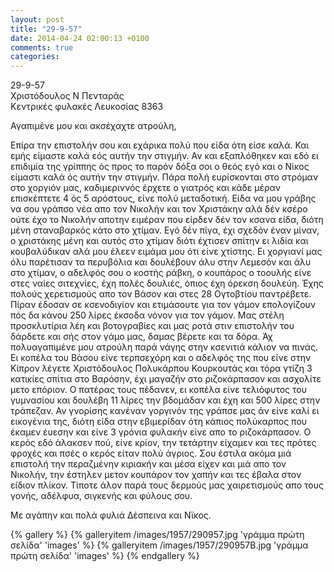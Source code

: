 ```yaml
---
layout: post
title: "29-9-57"
date: 2014-04-24 02:00:13 +0100
comments: true
categories: 
---
```


29-9-57<br/>
Χριστόδουλος Ν Πενταράς<br/>
Κεντρικές φυλακές Λευκοσίας 8363

Αγαπιμένε μου και ακσέχαχτε ατρούλη,

Επίρα την επιστολήν σου και εχάρικα πολύ που είδα ότη είσε καλά. Και εμής είμαστε καλά εός αυτήν την στιγμήν. Αν και εξαπλόθηκεν και εδό ει επιδιμία της γρίππης ός προς το παρόν δόξα σοι ο θεός εγό και ο Νίκος είμαστι καλά ός αυτήν την στιγμήν. Πάρα πολή ευρίσκονται στο στρόμαν στο χοργιόν μας, καδιμεριννός έρχετε ο γιατρός και κάδε μέραν επισκέπτετε 4 ός 5 αρόστους, είνε πολύ μεταδοτική. Είδα να μου γράβης να σου γράπσο νέα απο τον Νικολήν και τον Χριστάκην αλά δέν κσέρο ούτε έχο το Νικολήν αποτην ειμέραν που είρδεν δέν τον κσανα είδα, διότη μένη σταναβαρκός κάτο στο χτίμαν. Εγό δέν πίγα, έχι σχεδόν έναν μίναν, ο χριστάκης μένη και αυτός στο χτίμαν διότι έχτισεν σπίτην ει λιδία και κουβαλύδικαν αλά μου έλεεν ειμάμα μου ότι είνε χτίστης. Ει χοργιανί μας όλυ παρέτισαν τα περυβόλια και δουλέβουν άλυ στην Λεμεσόν και άλυ στο χτίμαν, ο αδελφός σου ο κοστής ράβκη, ο κουπάρος ο τοουλής είνε στες ναίες σιτεχνίες, έχη πολές δουλιές, όπιος έχη όρεκση δουλεύη.
Έχης πολούς χερετισμούς απο τον Βάσον και στες 28 Ογτοβτίου παντρέβετε. Πίραν έδοσαν σε κσενοδιγίον και ετιμάσουτε για τον γάμον επολογίζουν πός δα κάνου 250 λίρες έκσοδα νόνον για τον γάμον. Μας στέλη προσκλυτίρια λέη και βοτογραβίες και μας ροτά στιν επιστολήν του δάρδετε και σής στον γάμο μας, δαμας βέρετε και τα δόρα. Άχ πολυαγαπιμένε μου ατρούλη παρά νάγης στην κσενιτιά κάλιον να πινάς.
Ει κοπέλα του Βάσου είνε τερπσεχόρη και ο αδελφός της που είνε στην Κίπρον λέγετε Χριστόδουλος Πολυκάρπου Κουρκουτάς και τόρα γτίζη 3 κατικίες σπίτια στο Βαρόσην, έχι μαγαζήν στο ριζοκάρπασον και ασχολίτε μετο επόριον. Ο πατέρας τους πέδανεν, ει κοπέλα είνε τελιόφυτος του γυμνασίου και δουλέβη 11 λίρες την βδομάδαν και έχη και 500 λίρες στην τράπεζαν. Αν γνορίσης κανέναν γοργινόν της γράπσε μας άν είνε καλί ει εικογένια της, διότη είδα στην εβιμερίδαν ότη κάπιος πολύκαρπος που έκαμεν έυεσην και είνε 3 γρόνια φυλακήν είνε απο το ριζοκάρπασον. Ο κερός εδό άλακσεν πού, είνε κρίον, την τετάρτην είχαμεν και τες πρότες φροχές και πσές ο κερός είταν πολύ άγριος. Σου έστιλα ακόμα μιά επιστολή την περαζμένην κιριακήν και μέσα είχεν και μιά απο τον Νικολήν, την έστηλεν μετον κουπάρον τον χαπήν και τες έβαλα στον είδιον πλίκον. Τίποτε άλον παρά τους δερμούς μας χαιρετισμούς απο τους γονής, αδέλφυα, σιγκενής και φύλους σου.

Με αγάπην και πολά φυλιά Δέσπεινα και Νϊκος.

{% gallery %}
  {% galleryitem /images/1957/290957.jpg 'γράμμα πρώτη σελίδα' 'images' %}
  {% galleryitem /images/1957/290957B.jpg 'γράμμα πρώτη σελίδα' 'images' %}
{% endgallery %}

